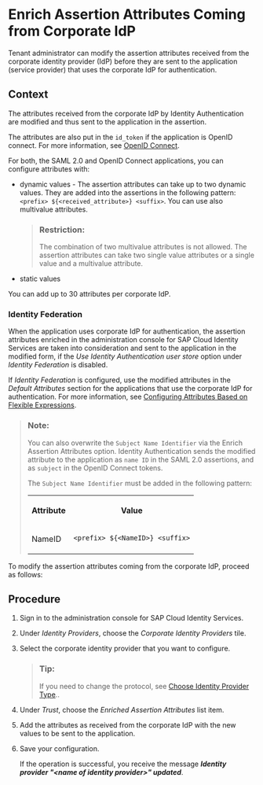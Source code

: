 <!-- loio7124201682434efb946e1046fde06afe -->

# Enrich Assertion Attributes Coming from Corporate IdP

Tenant administrator can modify the assertion attributes received from the corporate identity provider \(IdP\) before they are sent to the application \(service provider\) that uses the corporate IdP for authentication.



## Context

The attributes received from the corporate IdP by Identity Authentication are modified and thus sent to the application in the assertion.

The attributes are also put in the `id_token` if the application is OpenID connect. For more information, see [OpenID Connect](openid-connect-a789c9c.md).

For both, the SAML 2.0 and OpenID Connect applications, you can configure attributes with:

-   dynamic values - The assertion attributes can take up to two dynamic values. They are added into the assertions in the following pattern: `<prefix> ${<received_attribute>} <suffix>`. You can use also multivalue attributes.

    > ### Restriction:  
    > The combination of two multivalue attributes is not allowed. The assertion attributes can take two single value attributes or a single value and a multivalue attribute.

-   static values

You can add up to 30 attributes per corporate IdP.



### Identity Federation

When the application uses corporate IdP for authentication, the assertion attributes enriched in the administration console for SAP Cloud Identity Services are taken into consideration and sent to the application in the modified form, if the *Use Identity Authentication user store* option under *Identity Federation* is disabled.

If *Identity Federation* is configured, use the modified attributes in the *Default Attributes* section for the applications that use the corporate IdP for authentication. For more information, see [Configuring Attributes Based on Flexible Expressions](configuring-attributes-based-on-flexible-expressions-a2f1e46.md).

> ### Note:  
> You can also overwrite the `Subject Name Identifier` via the Enrich Assertion Attributes option. Identity Authentication sends the modified attribute to the application as `name ID` in the SAML 2.0 assertions, and as `subject` in the OpenID Connect tokens.
> 
> The `Subject Name Identifier` must be added in the following pattern:
> 
> 
> <table>
> <tr>
> <th valign="top">
> 
> Attribute
> 
> </th>
> <th valign="top">
> 
> Value
> 
> </th>
> </tr>
> <tr>
> <td valign="top">
> 
> NameID
> 
> </td>
> <td valign="top">
> 
> `<prefix> ${<NameID>} <suffix>`
> 
> </td>
> </tr>
> </table>

To modify the assertion attributes coming from the corporate IdP, proceed as follows:



## Procedure

1.  Sign in to the administration console for SAP Cloud Identity Services.

2.  Under *Identity Providers*, choose the *Corporate Identity Providers* tile.

3.  Select the corporate identity provider that you want to configure.

    > ### Tip:  
    > If you need to change the protocol, see [Choose Identity Provider Type](choose-identity-provider-type-0838379.md)..

4.  Under *Trust*, choose the *Enriched Assertion Attributes* list item.

5.  Add the attributes as received from the corporate IdP with the new values to be sent to the application.

6.  Save your configuration.

    If the operation is successful, you receive the message ***Identity provider "<name of identity provider\>" updated***.


